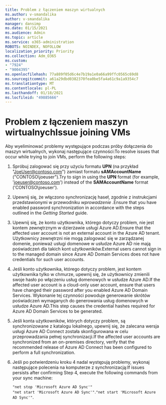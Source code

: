 ```yaml
---
title: Problem z łączeniem maszyn wirtualnych
ms.author: v-smandalika
author: v-smandalika
manager: dansimp
ms.date: 01/15/2021
ms.audience: Admin
ms.topic: article
ms.service: o365-administration
ROBOTS: NOINDEX, NOFOLLOW
localization_priority: Priority
ms.collection: Adm_O365
ms.custom:
- "7924"
- "9004395"
ms.openlocfilehash: 77a889f05d6c4e7b19a1e0a66a99ffc0565c69d8
ms.sourcegitcommit: a61a29dbd0382370fea0be5fa4a61c9a1a9354c7
ms.translationtype: MT
ms.contentlocale: pl-PL
ms.lasthandoff: 01/18/2021
ms.locfileid: "49885666"
---
```

# <a name="issue-joining-vms"></a><span data-ttu-id="2c7b7-102">Problem z łączeniem maszyn wirtualnych</span><span class="sxs-lookup"><span data-stu-id="2c7b7-102">Issue joining VMs</span></span>

<span data-ttu-id="2c7b7-103">Aby wyeliminować problemy występujące podczas próby dołączenia do maszyn wirtualnych, wykonaj następujące czynności:</span><span class="sxs-lookup"><span data-stu-id="2c7b7-103">To resolve issues that occur while trying to join VMs, perform the following steps:</span></span>

1. <span data-ttu-id="2c7b7-104">Spróbuj zalogować się przy użyciu formatu **UPN** (na przykład "JoeUser@contoso.com") zamiast formatu **sAMAccountName** ("CONTOSO\joeuser").</span><span class="sxs-lookup"><span data-stu-id="2c7b7-104">Try to sign in using the **UPN** format (for example, 'joeuser@contoso.com') instead of the **SAMAccountName** format ('CONTOSO\joeuser').</span></span>
2. <span data-ttu-id="2c7b7-105">Upewnij się, że włączono synchronizację haseł, zgodnie z instrukcjami przedstawionymi w przewodniku *wprowadzenie* .</span><span class="sxs-lookup"><span data-stu-id="2c7b7-105">Ensure that you have enabled password synchronization in accordance with the steps outlined in the *Getting Started* guide.</span></span>
3. <span data-ttu-id="2c7b7-106">Upewnij się, że konto użytkownika, którego dotyczy problem, nie jest kontem zewnętrznym w dzierżawie usługi Azure AD.</span><span class="sxs-lookup"><span data-stu-id="2c7b7-106">Ensure that the affected user account is not an external account in the Azure AD tenant.</span></span> <span data-ttu-id="2c7b7-107">Użytkownicy zewnętrzni nie mogą zalogować się w zarządzanej domenie, ponieważ usługi domenowe w usłudze Azure AD nie mają poświadczeń dla takich kont użytkowników.</span><span class="sxs-lookup"><span data-stu-id="2c7b7-107">External users cannot sign in to the managed domain since Azure AD Domain Services does not have credentials for such user accounts.</span></span>
4. <span data-ttu-id="2c7b7-108">Jeśli konto użytkownika, którego dotyczy problem, jest kontem użytkownika tylko w chmurze, upewnij się, że użytkownicy zmienili swoje hasło po włączeniu usług domenowych w usłudze Azure AD.</span><span class="sxs-lookup"><span data-stu-id="2c7b7-108">If the affected user account is a cloud-only user account, ensure that users have changed their password after you enabled Azure AD Domain Services.</span></span> <span data-ttu-id="2c7b7-109">Wykonanie tej czynności powoduje generowanie skrótów poświadczeń wymaganych do generowania usług domenowych w usłudze Azure AD.</span><span class="sxs-lookup"><span data-stu-id="2c7b7-109">This step causes the credential hashes required for Azure AD Domain Services to be generated.</span></span>
5. <span data-ttu-id="2c7b7-110">Jeśli konta użytkowników, których dotyczy problem, są synchronizowane z katalogu lokalnego, upewnij się, że zalecana wersja usługi Azure AD Connect została skonfigurowana w celu przeprowadzania pełnej synchronizacji.</span><span class="sxs-lookup"><span data-stu-id="2c7b7-110">If the affected user accounts are synchronized from an on-premises directory, verify that the recommended release of Azure AD Connect has been configured to perform a full synchronization.</span></span>
6. <span data-ttu-id="2c7b7-111">Jeśli po potwierdzeniu kroku 4 nadal występują problemy, wykonaj następujące polecenia na komputerze z synchronizacją:</span><span class="sxs-lookup"><span data-stu-id="2c7b7-111">If issues persists after confirming Step 4, execute the following commands from your sync machine:</span></span>
 
     `"net stop 'Microsoft Azure AD Sync'"`  
     <span data-ttu-id="2c7b7-112">`"net start 'Microsoft Azure AD Sync'"`.</span><span class="sxs-lookup"><span data-stu-id="2c7b7-112">`"net start 'Microsoft Azure AD Sync'"`.</span></span>